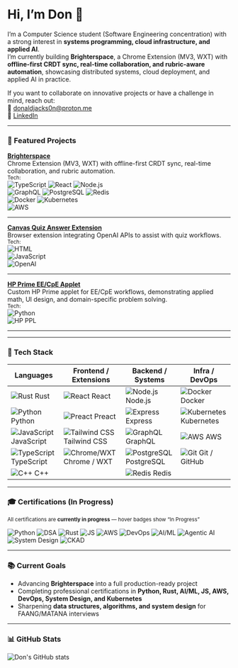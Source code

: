 # Hi, I’m Don 👋  

I’m a Computer Science student (Software Engineering concentration) with a strong interest in **systems programming, cloud infrastructure, and applied AI**.  
I’m currently building **Brighterspace**, a Chrome Extension (MV3, WXT) with **offline-first CRDT sync, real-time collaboration, and rubric-aware automation**, showcasing distributed systems, cloud deployment, and applied AI in practice.  

If you want to collaborate on innovative projects or have a challenge in mind, reach out:  
📧 [donaldjacks0n@proton.me](mailto:donaldjacks0n@proton.me)  
🔗 [LinkedIn](https://www.linkedin.com/in/djackson4005?utm_source=share&utm_campaign=share_via&utm_content=profile&utm_medium=ios_app)  

---

### 📌 Featured Projects

**[Brighterspace](https://github.com/ReavesX/wxt-brighterspace)**  
Chrome Extension (MV3, WXT) with offline-first CRDT sync, real-time collaboration, and rubric automation.  
<sub>Tech:</sub>  
<img alt="TypeScript" src="https://img.shields.io/badge/-TypeScript-3178C6?style=for-the-badge&logo=typescript&logoColor=white&logoWidth=20" />
<img alt="React" src="https://img.shields.io/badge/-React-61DAFB?style=for-the-badge&logo=react&logoColor=white&logoWidth=20" />
<img alt="Node.js" src="https://img.shields.io/badge/-Node.js-339933?style=for-the-badge&logo=node.js&logoColor=white&logoWidth=20" />  
<img alt="GraphQL" src="https://img.shields.io/badge/-GraphQL-E10098?style=for-the-badge&logo=graphql&logoColor=white&logoWidth=20" />
<img alt="PostgreSQL" src="https://img.shields.io/badge/-PostgreSQL-336791?style=for-the-badge&logo=postgresql&logoColor=white&logoWidth=20" />
<img alt="Redis" src="https://img.shields.io/badge/-Redis-DC382D?style=for-the-badge&logo=redis&logoColor=white&logoWidth=20" />  
<img alt="Docker" src="https://img.shields.io/badge/-Docker-2496ED?style=for-the-badge&logo=docker&logoColor=white&logoWidth=20" />
<img alt="Kubernetes" src="https://img.shields.io/badge/-Kubernetes-326CE5?style=for-the-badge&logo=kubernetes&logoColor=white&logoWidth=20" />  
<img alt="AWS" src="https://img.shields.io/badge/-AWS-232F3E?style=for-the-badge&logo=amazonaws&logoColor=white&logoWidth=20" />

---

**[Canvas Quiz Answer Extension](https://github.com/ReavesX/Canvas-Quiz-OpenAI-Answerer)**  
Browser extension integrating OpenAI APIs to assist with quiz workflows.  
<sub>Tech:</sub>  
<img alt="HTML" src="https://img.shields.io/badge/-HTML-E34F26?style=for-the-badge&logo=html5&logoColor=white&logoWidth=20" />  
<img alt="JavaScript" src="https://img.shields.io/badge/-JavaScript-F7DF1E?style=for-the-badge&logo=javascript&logoColor=black&logoWidth=20" />  
<img alt="OpenAI" src="https://img.shields.io/badge/-OpenAI-412991?style=for-the-badge&logo=openai&logoColor=white&logoWidth=20" />

---

**[HP Prime EE/CpE Applet](https://github.com/ReavesX/HpPrime-EE-CpE-Applet)**  
Custom HP Prime applet for EE/CpE workflows, demonstrating applied math, UI design, and domain-specific problem solving.  
<sub>Tech:</sub>  
<img alt="Python" src="https://img.shields.io/badge/-Python-3776AB?style=for-the-badge&logo=python&logoColor=white&logoWidth=20" />  
<img alt="HP PPL" src="https://img.shields.io/badge/-HP%20PPL-555555?style=for-the-badge&logoWidth=20" />  

---

---


### 🧰 Tech Stack

**Languages** | **Frontend / Extensions** | **Backend / Systems** | **Infra / DevOps**
--- | --- | --- | ---
<img alt="Rust" src="https://img.shields.io/badge/-Rust-000000?style=for-the-badge&logo=rust&logoColor=white" /> Rust | <img alt="React" src="https://img.shields.io/badge/-React-61DAFB?style=for-the-badge&logo=react&logoColor=white" /> React | <img alt="Node.js" src="https://img.shields.io/badge/-Node.js-339933?style=for-the-badge&logo=node.js&logoColor=white" /> Node.js | <img alt="Docker" src="https://img.shields.io/badge/-Docker-2496ED?style=for-the-badge&logo=docker&logoColor=white" /> Docker
<img alt="Python" src="https://img.shields.io/badge/-Python-3776AB?style=for-the-badge&logo=python&logoColor=white" /> Python | <img alt="Preact" src="https://img.shields.io/badge/-Preact-673AB7?style=for-the-badge&logo=preact&logoColor=white" /> Preact | <img alt="Express" src="https://img.shields.io/badge/-Express-000000?style=for-the-badge&logo=express&logoColor=white" /> Express | <img alt="Kubernetes" src="https://img.shields.io/badge/-Kubernetes-326CE5?style=for-the-badge&logo=kubernetes&logoColor=white" /> Kubernetes
<img alt="JavaScript" src="https://img.shields.io/badge/-JavaScript-F7DF1E?style=for-the-badge&logo=javascript&logoColor=black" /> JavaScript | <img alt="Tailwind CSS" src="https://img.shields.io/badge/-TailwindCSS-06B6D4?style=for-the-badge&logo=tailwind-css&logoColor=white" /> Tailwind CSS | <img alt="GraphQL" src="https://img.shields.io/badge/-GraphQL-E10098?style=for-the-badge&logo=graphql&logoColor=white" /> GraphQL | <img alt="AWS" src="https://img.shields.io/badge/-AWS-232F3E?style=for-the-badge&logo=amazonaws&logoColor=white" /> AWS
<img alt="TypeScript" src="https://img.shields.io/badge/-TypeScript-3178C6?style=for-the-badge&logo=typescript&logoColor=white" /> TypeScript | <img alt="Chrome/WXT" src="https://img.shields.io/badge/-Chrome-4285F4?style=for-the-badge&logo=google-chrome&logoColor=white" /> Chrome / WXT | <img alt="PostgreSQL" src="https://img.shields.io/badge/-PostgreSQL-336791?style=for-the-badge&logo=postgresql&logoColor=white" /> PostgreSQL | <img alt="Git" src="https://img.shields.io/badge/-Git-F05032?style=for-the-badge&logo=git&logoColor=white" /> Git / GitHub
<img alt="C++" src="https://img.shields.io/badge/-C++-00599C?style=for-the-badge&logo=c%2B%2B&logoColor=white" /> C++ | &nbsp; | <img alt="Redis" src="https://img.shields.io/badge/-Redis-DC382D?style=for-the-badge&logo=redis&logoColor=white" /> Redis | &nbsp;

---

### 🎓 Certifications (In Progress)

<sub>All certifications are **currently in progress** — hover badges show “In Progress”</sub>  

<img alt="Python" src="https://img.shields.io/badge/-Python%20Dev-Microsoft-ff9900?style=for-the-badge&logo=python&logoColor=white&label=In%20Progress" />
<img alt="DSA" src="https://img.shields.io/badge/-DSA-UCSD/HSE-007ACC?style=for-the-badge&logo=data:image/png;base64,iVBORw0KGgoAAAANSUhEUgAAAAEAAAABCAQAAAC1HAwCAAAAC0lEQVR42mP8Xw8AAkcB9hWDyoQAAAAASUVORK5CYII=&label=In%20Progress" />
<img alt="Rust" src="https://img.shields.io/badge/-Rust-Duke-000000?style=for-the-badge&logo=rust&logoColor=white&label=In%20Progress" />
<img alt="JS" src="https://img.shields.io/badge/-FullStack%20JS-IBM-F7DF1E?style=for-the-badge&logo=javascript&logoColor=black&label=In%20Progress" />
<img alt="AWS" src="https://img.shields.io/badge/-AWS%20Solutions-Architect-Amazon-232F3E?style=for-the-badge&logo=amazonaws&logoColor=white&label=In%20Progress" />
<img alt="DevOps" src="https://img.shields.io/badge/-Applied%20DevOps-IBM-326CE5?style=for-the-badge&logo=ibm&logoColor=white&label=In%20Progress" />
<img alt="AI/ML" src="https://img.shields.io/badge/-AI%20ML-Microsoft-107C10?style=for-the-badge&logo=microsoft&logoColor=white&label=In%20Progress" />
<img alt="Agentic AI" src="https://img.shields.io/badge/-Agentic%20AI-IBM-412991?style=for-the-badge&logo=ibm&logoColor=white&label=In%20Progress" />
<img alt="System Design" src="https://img.shields.io/badge/-System%20Design-Coursera-0056D2?style=for-the-badge&logo=coursera&logoColor=white&label=In%20Progress" />
<img alt="CKAD" src="https://img.shields.io/badge/-Kubernetes%20CKAD-Linux-326CE5?style=for-the-badge&logo=linux&logoColor=white&label=In%20Progress" />

---

### 📚 Current Goals
- Advancing **Brighterspace** into a full production-ready project  
- Completing professional certifications in **Python, Rust, AI/ML, JS, AWS, DevOps, System Design, and Kubernetes**  
- Sharpening **data structures, algorithms, and system design** for FAANG/MATANA interviews  

---

### 📊 GitHub Stats
![Don's GitHub stats](https://github-readme-stats.vercel.app/api?username=ReavesX&show_icons=true&theme=gruvbox)
